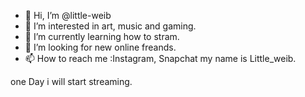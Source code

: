 - 👋 Hi, I’m @little-weib
- 👀 I’m interested in art, music and gaming.
- 🌱 I’m currently learning how to stram.
- 💞️ I’m looking for new online freands.
- 📫 How to reach me :Instagram, Snapchat my 
name is Little_weib.

one Day i will start streaming.




